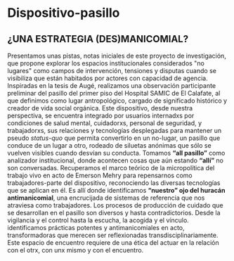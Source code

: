 # Dispositivo-pasillo
## ¿UNA ESTRATEGIA (DES)MANICOMIAL?

Presentamos unas pistas, notas iniciales de este proyecto de investigación, que propone explorar los espacios institucionales considerados "no lugares" como campos de intervención, tensiones y disputas cuando se visibiliza que están habitados por actores con capacidad de agencia. Inspiradas en la tesis de Augé, realizamos una observación participante preliminar del pasillo del primer piso del Hospital SAMIC de El Calafate, al que definimos como lugar antropológico, cargado de significado histórico y creador de vida social orgánica. Este dispositivo, desde nuestra perspectiva, se encuentra integrado por usuarios internadxs por condiciones de salud mental, cuidadorxs, personal de seguridad, y trabajadorxs, sus relaciones y tecnologías desplegadas para mantener un pseudo *status-quo* que permita convertirlo en un no-lugar, un pasillo que conduce de un lugar a otro, rodeado de siluetas anónimas que sólo se vuelven visibles cuando desvían su conducta. Tomamos **“all pasillo”** como analizador institucional, donde acontecen cosas que aún estando **“allí”** no son conversadas. Recuperamos el marco teórico de la micropolítica del trabajo vivo en acto de Emerson Mehry para repensarnos como trabajadores-parte del dispositivo, reconociendo las diversas tecnologías que se aplican en él. Es allí donde identificamos **“nuestro” ojo del huracán antimanicomial**, una encrucijada de sistemas de referencia que nos atraviesa como trabajadores. Los procesos de producción de cuidado que se desarrollan en el pasillo son diversos y hasta contradictorios. Desde la vigilancia y el control hasta la escucha, la acogida y el vínculo. identificamos prácticas potentes y antimanicomiales en acto, transformadoras que merecen ser reflexionadas transdisciplinariamente. Este espacio de encuentro requiere de una ética del actuar en la relación con el otrx, con unx mismo y con el encuentro.
